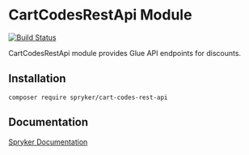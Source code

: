 # CartCodesRestApi Module
[![Build Status](https://travis-ci.org/spryker/cart-codes-rest-api.svg)](https://travis-ci.org/spryker/cart-codes-rest-api)

CartCodesRestApi module provides Glue API endpoints for discounts.

## Installation

```
composer require spryker/cart-codes-rest-api
```

## Documentation

[Spryker Documentation](https://academy.spryker.com/developing_with_spryker/module_guide/modules.html)
